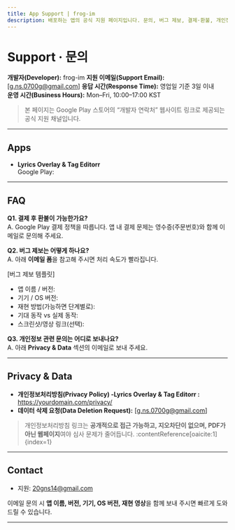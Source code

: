 ```yaml
---
title: App Support | frog-im
description: 배포하는 앱의 공식 지원 페이지입니다. 문의, 버그 제보, 결제·환불, 개인정보 관련 요청 방법을 안내합니다.
---
```


# Support · 문의

**개발자(Developer):** frog-im 
**지원 이메일(Support Email):** [g.ns.0700g@gmail.com]
**응답 시간(Response Time):** 영업일 기준 3일 이내  
**운영 시간(Business Hours):** Mon–Fri, 10:00–17:00 KST

> 본 페이지는 Google Play 스토어의 “개발자 연락처” 웹사이트 링크로 제공되는 공식 지원 채널입니다.

---

## Apps
- **Lyrics Overlay & Tag Editorr**  
  Google Play: 

---

## FAQ

**Q1. 결제 후 환불이 가능한가요?**  
A. Google Play 결제 정책을 따릅니다. 앱 내 결제 문제는 영수증(주문번호)와 함께 이메일로 문의해 주세요.

**Q2. 버그 제보는 어떻게 하나요?**  
A. 아래 **이메일 폼**을 참고해 주시면 처리 속도가 빨라집니다.

[버그 제보 템플릿]

* 앱 이름 / 버전:
* 기기 / OS 버전:
* 재현 방법(가능하면 단계별로):
* 기대 동작 vs 실제 동작:
* 스크린샷/영상 링크(선택):


**Q3. 개인정보 관련 문의는 어디로 보내나요?**  
A. 아래 **Privacy & Data** 섹션의 이메일로 보내 주세요.

---

## Privacy & Data

- **개인정보처리방침(Privacy Policy) -Lyrics Overlay & Tag Editorr :** [https://yourdomain.com/privacy/  ](https://frog-im.github.io/privacy/bbo-music-player/ko/)
- **데이터 삭제 요청(Data Deletion Request):** [g.ns.0700g@gmail.com]

> 개인정보처리방침 링크는 **공개적으로 접근 가능하고, 지오차단이 없으며, PDF가 아닌 웹페이지**여야 심사 문제가 줄어듭니다. :contentReference[oaicite:1]{index=1}

---

## Contact

- 지원: 20gns14@gmail.com 

이메일 문의 시 **앱 이름, 버전, 기기, OS 버전, 재현 영상**을 함께 보내 주시면 빠르게 도와드릴 수 있습니다.


---


